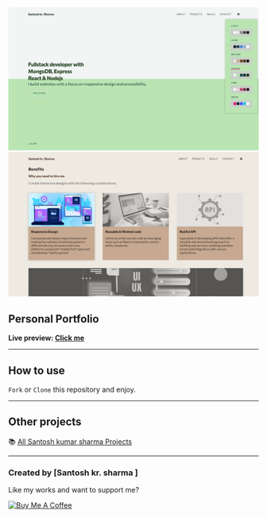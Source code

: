<img src="static\images\github\github-1.png" alt="shk"/>
<img src="static\images\github\github-3.png" alt="shk"/>

## Personal Portfolio

**Live preview: [Click me](https://my-portfolio-jade-gamma-27.vercel.app/)**

---

## How to use

`Fork` or `Clone` this repository and enjoy.

---

## Other projects

📚 [All Santosh kumar sharma Projects](https://github.com/santoshshk7/All-projects)

---

### Created by [Santosh kr. sharma ]

Like my works and want to support me?

<a href="https://www.buymeacoffee.com/santoshkshk" target="_blank"><img src="https://cdn.buymeacoffee.com/buttons/v2/default-orange.png" alt="Buy Me A Coffee" style="height: 45px !important; width: 162.75px !important;" ></a>
